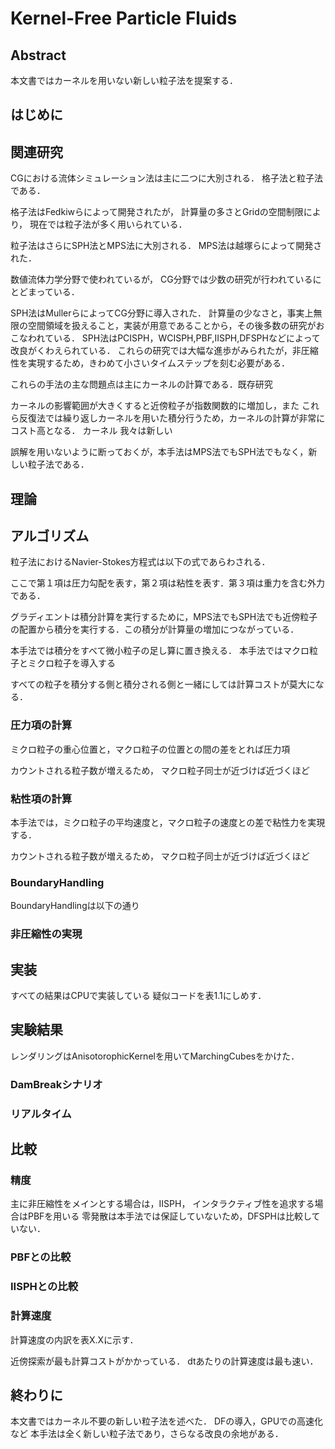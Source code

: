 # Kernel-Free Particle Fluids

## Abstract
本文書ではカーネルを用いない新しい粒子法を提案する．

## はじめに

## 関連研究
CGにおける流体シミュレーション法は主に二つに大別される．
格子法と粒子法である．

格子法はFedkiwらによって開発されたが，
計算量の多さとGridの空間制限により，
現在では粒子法が多く用いられている．

粒子法はさらにSPH法とMPS法に大別される．
MPS法は越塚らによって開発された．

数値流体力学分野で使われているが，
CG分野では少数の研究が行われているにとどまっている．

SPH法はMullerらによってCG分野に導入された．
計算量の少なさと，事実上無限の空間領域を扱えること，実装が用意であることから，その後多数の研究がおこなわれている．
SPH法はPCISPH，WCISPH,PBF,IISPH,DFSPHなどによって改良がくわえられている．
これらの研究では大幅な進歩がみられたが，非圧縮性を実現するため，きわめて小さいタイムステップを刻む必要がある．

これらの手法の主な問題点は主にカーネルの計算である．既存研究

カーネルの影響範囲が大きくすると近傍粒子が指数関数的に増加し，また
これら反復法では繰り返しカーネルを用いた積分行うため，カーネルの計算が非常にコスト高となる．
カーネル
我々は新しい

誤解を用いないように断っておくが，本手法はMPS法でもSPH法でもなく，新しい粒子法である．

## 理論


## アルゴリズム

粒子法におけるNavier-Stokes方程式は以下の式であらわされる．

ここで第１項は圧力勾配を表す，第２項は粘性を表す．第３項は重力を含む外力である．

グラディエントは積分計算を実行するために，MPS法でもSPH法でも近傍粒子の配置から積分を実行する．この積分が計算量の増加につながっている．

本手法では積分をすべて微小粒子の足し算に置き換える．
本手法ではマクロ粒子とミクロ粒子を導入する

すべての粒子を積分する側と積分される側と一緒にしては計算コストが莫大になる．


### 圧力項の計算

ミクロ粒子の重心位置と，マクロ粒子の位置との間の差をとれば圧力項

カウントされる粒子数が増えるため，
マクロ粒子同士が近づけば近づくほど


### 粘性項の計算
本手法では，ミクロ粒子の平均速度と，マクロ粒子の速度との差で粘性力を実現する．

カウントされる粒子数が増えるため，
マクロ粒子同士が近づけば近づくほど

### BoundaryHandling
BoundaryHandlingは以下の通り

### 非圧縮性の実現

## 実装

すべての結果はCPUで実装している
疑似コードを表1.1にしめす．

## 実験結果

レンダリングはAnisotorophicKernelを用いてMarchingCubesをかけた．

### DamBreakシナリオ


### 

### リアルタイム

## 比較

### 精度
主に非圧縮性をメインとする場合は，IISPH，
インタラクティブ性を追求する場合はPBFを用いる
零発散は本手法では保証していないため，DFSPHは比較していない．

### PBFとの比較

### IISPHとの比較

### 計算速度
計算速度の内訳を表X.Xに示す．

近傍探索が最も計算コストがかかっている．
dtあたりの計算速度は最も速い．


## 終わりに
本文書ではカーネル不要の新しい粒子法を述べた．
DFの導入，GPUでの高速化など
本手法は全く新しい粒子法であり，さらなる改良の余地がある．